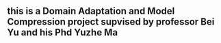 ## this is a Domain Adaptation and Model Compression project supvised by professor Bei Yu and his Phd Yuzhe Ma
